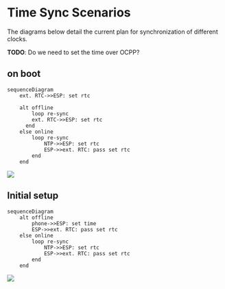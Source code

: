 # Time Sync Scenarios

The diagrams below detail the current plan for synchronization of different clocks.

__TODO__: Do we need to set the time over OCPP?


## on boot

```mermaid
sequenceDiagram
    ext. RTC->>ESP: set rtc

    alt offline
        loop re-sync
        ext. RTC->>ESP: set rtc
      end
    else online
        loop re-sync
            NTP->>ESP: set rtc
            ESP->>ext. RTC: pass set rtc
        end
    end
```
[![](https://mermaid.ink/img/eyJjb2RlIjoic2VxdWVuY2VEaWFncmFtXG4gICAgZXh0LiBSVEMtPj5FU1A6IHNldCBydGNcblxuICAgIGFsdCBvZmZsaW5lXG4gICAgICAgIGxvb3AgcmUtc3luY1xuICAgICAgICBleHQuIFJUQy0-PkVTUDogc2V0IHJ0Y1xuICAgICAgZW5kXG4gICAgZWxzZSBvbmxpbmVcbiAgICAgICAgbG9vcCByZS1zeW5jXG4gICAgICAgICAgICBOVFAtPj5FU1A6IHNldCBydGNcbiAgICAgICAgICAgIEVTUC0-PmV4dC4gUlRDOiBwYXNzIHNldCBydGNcbiAgICAgICAgZW5kXG4gICAgZW5kIiwibWVybWFpZCI6eyJ0aGVtZSI6ImRlZmF1bHQifSwidXBkYXRlRWRpdG9yIjpmYWxzZX0)](https://mermaid-js.github.io/mermaid-live-editor/#/edit/eyJjb2RlIjoic2VxdWVuY2VEaWFncmFtXG4gICAgZXh0LiBSVEMtPj5FU1A6IHNldCBydGNcblxuICAgIGFsdCBvZmZsaW5lXG4gICAgICAgIGxvb3AgcmUtc3luY1xuICAgICAgICBleHQuIFJUQy0-PkVTUDogc2V0IHJ0Y1xuICAgICAgZW5kXG4gICAgZWxzZSBvbmxpbmVcbiAgICAgICAgbG9vcCByZS1zeW5jXG4gICAgICAgICAgICBOVFAtPj5FU1A6IHNldCBydGNcbiAgICAgICAgICAgIEVTUC0-PmV4dC4gUlRDOiBwYXNzIHNldCBydGNcbiAgICAgICAgZW5kXG4gICAgZW5kIiwibWVybWFpZCI6eyJ0aGVtZSI6ImRlZmF1bHQifSwidXBkYXRlRWRpdG9yIjpmYWxzZX0)

## Initial setup
```mermaid
sequenceDiagram
    alt offline
        phone->>ESP: set time
        ESP->>ext. RTC: pass set rtc
    else online
        loop re-sync
            NTP->>ESP: set rtc
            ESP->>ext. RTC: pass set rtc
        end
    end
```
[![](https://mermaid.ink/img/eyJjb2RlIjoic2VxdWVuY2VEaWFncmFtXG4gICAgYWx0IG9mZmxpbmVcbiAgICAgICAgcGhvbmUtPj5FU1A6IHNldCB0aW1lXG4gICAgICAgIEVTUC0-PmV4dC4gUlRDOiBwYXNzIHNldCBydGNcbiAgICBlbHNlIG9ubGluZVxuICAgICAgICBsb29wIHJlLXN5bmNcbiAgICAgICAgICAgIE5UUC0-PkVTUDogc2V0IHJ0Y1xuICAgICAgICAgICAgRVNQLT4-ZXh0LiBSVEM6IHBhc3Mgc2V0IHJ0Y1xuICAgICAgICBlbmRcbiAgICBlbmRcbiIsIm1lcm1haWQiOnsidGhlbWUiOiJkZWZhdWx0In19)](https://mermaid-js.github.io/mermaid-live-editor/#/edit/eyJjb2RlIjoic2VxdWVuY2VEaWFncmFtXG4gICAgYWx0IG9mZmxpbmVcbiAgICAgICAgcGhvbmUtPj5FU1A6IHNldCB0aW1lXG4gICAgICAgIEVTUC0-PmV4dC4gUlRDOiBwYXNzIHNldCBydGNcbiAgICBlbHNlIG9ubGluZVxuICAgICAgICBsb29wIHJlLXN5bmNcbiAgICAgICAgICAgIE5UUC0-PkVTUDogc2V0IHJ0Y1xuICAgICAgICAgICAgRVNQLT4-ZXh0LiBSVEM6IHBhc3Mgc2V0IHJ0Y1xuICAgICAgICBlbmRcbiAgICBlbmRcbiIsIm1lcm1haWQiOnsidGhlbWUiOiJkZWZhdWx0In19)